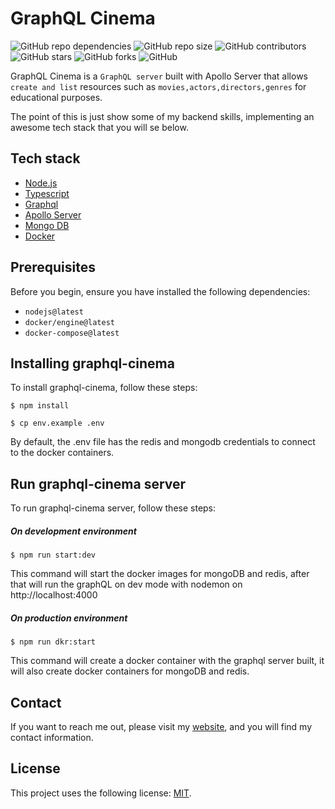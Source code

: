 # GraphQL Cinema

![GitHub repo dependencies](https://img.shields.io/david/jeffersonaguilar95/graphql-cinema)
![GitHub repo size](https://img.shields.io/github/repo-size/jeffersonaguilar95/graphql-cinema)
![GitHub contributors](https://img.shields.io/github/contributors/jeffersonaguilar95/graphql-cinema)
![GitHub stars](https://img.shields.io/github/stars/jeffersonaguilar95/graphql-cinema?style=social)
![GitHub forks](https://img.shields.io/github/forks/jeffersonaguilar95/graphql-cinema?style=social)
![GitHub](https://img.shields.io/github/license/jeffersonaguilar95/graphql-cinema)

GraphQL Cinema is a `GraphQL server` built with Apollo Server that allows `create and list` resources such as `movies,actors,directors,genres` for educational purposes.

The point of this is just show some of my backend skills, implementing an awesome tech stack that you will se below. 

## Tech stack

- [Node.js](https://nodejs.org/)
- [Typescript](https://www.typescriptlang.org/)
- [Graphql](https://graphql.org/)
- [Apollo Server](https://www.apollographql.com/docs/apollo-server/)
- [Mongo DB](https://www.mongodb.com/)
- [Docker](https://www.docker.com/)

## Prerequisites

Before you begin, ensure you have installed the following dependencies:

* `nodejs@latest`
* `docker/engine@latest` 
* `docker-compose@latest`

## Installing graphql-cinema

To install graphql-cinema, follow these steps:

```shell script
$ npm install

$ cp env.example .env

```
By default, the .env file has the redis and mongodb credentials to connect to the docker containers.

## Run graphql-cinema server

To run graphql-cinema server, follow these steps:

##### On development environment

```shell script
$ npm run start:dev
```
This command will start the docker images for mongoDB and redis, 
after that will run the graphQL on dev mode with nodemon on http://localhost:4000

##### On production environment

```shell script
$ npm run dkr:start
```
This command will create a docker container with the graphql server built,
 it will also create docker containers for mongoDB and redis.
 
## Contact

If you want to reach me out, please visit my [website](https://jeffersonaguilar95.github.io/), and you will find my contact information.

## License

This project uses the following license: [MIT](https://opensource.org/licenses/MIT).

